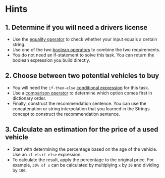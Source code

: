 # Hints

## 1. Determine if you will need a drivers license

- Use the [equality operator] to check whether your input equals a certain string.
- Use one of the two [boolean operators] to combine the two requirements.
- You do not need an if-statement to solve this task. You can return the boolean expression you build directly.

## 2. Choose between two potential vehicles to buy

- You will need the `if-then-else` [conditional expression] for this task.
- Use a [comparison operator] to determine which option comes first in dictionary order.
- Finally, construct the recommendation sentence.
  You can use the concatenation or string interpolation that you learned in the Strings concept to construct the recommendation sentence.

## 3. Calculate an estimation for the price of a used vehicle

- Start with determining the percentage based on the age of the vehicle.
  Use an `if-elsif-else` expression.
- To calculate the result, apply the percentage to the original price.
  For example, `30% of x` can be calculated by multiplying `x` by `30` and dividing by `100`.

[equality operator]: https://jqlang.github.io/jq/manual/v1.6/#==,!=
[boolean operators]: https://jqlang.github.io/jq/manual/v1.6/#and/or/not
[comparison operator]: https://jqlang.github.io/jq/manual/v1.6/#%3E,%3E=,%3C=,%3C
[conditional expression]: https://jqlang.github.io/jq/manual/v1.6/#if-then-else
